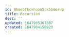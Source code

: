 ```yaml
---
id: 0hoebfkckhuoo5ck5bmoawp
title: Recursion
desc: ''
updated: 1647905367807
created: 1647904158923
---
```

